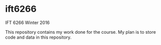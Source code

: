 # ift6266
IFT 6266 Winter 2016

This repository contains my work done for the course. My plan is to store code and data in this repository.

